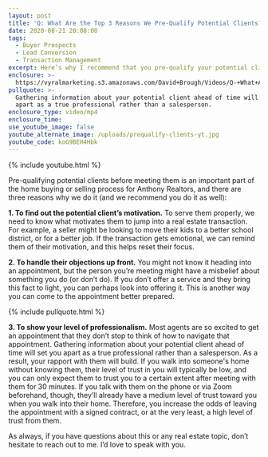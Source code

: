 ```yaml
---
layout: post
title: 'Q: What Are the Top 3 Reasons We Pre-Qualify Potential Clients?'
date: 2020-08-21 20:08:00
tags:
  - Buyer Prospects
  - Lead Conversion
  - Transaction Management
excerpt: Here’s why I recommend that you pre-qualify your potential clients.
enclosure: >-
  https://vyralmarketing.s3.amazonaws.com/David+Brough/Videos/Q-+What+Are+the+Top+3+Reasons+We+Pre-Qualify+Potential+Clients_.mp4
pullquote: >-
  Gathering information about your potential client ahead of time will set you
  apart as a true professional rather than a salesperson.
enclosure_type: video/mp4
enclosure_time:
use_youtube_image: false
youtube_alternate_image: /uploads/prequalify-clients-yt.jpg
youtube_code: koG9BEH4Hbk
---
```


{% include youtube.html %}

Pre-qualifying potential clients before meeting them is an important part of the home buying or selling process for Anthony Realtors, and there are three reasons why we do it (and we recommend you do it as well):

**1\. To find out the potential client’s motivation.** To serve them properly, we need to know what motivates them to jump into a real estate transaction. For example, a seller might be looking to move their kids to a better school district, or for a better job. If the transaction gets emotional, we can remind them of their motivation, and this helps reset their focus.&nbsp;

**2\. To handle their objections up front.** You might not know it heading into an appointment, but the person you’re meeting might have a misbelief about something you do (or don’t do). If you don’t offer a service and they bring this fact to light, you can perhaps look into offering it. This is another way you can come to the appointment better prepared.&nbsp;

{% include pullquote.html %}

**3\. To show your level of professionalism.** Most agents are so excited to get an appointment that they don’t stop to think of how to navigate that appointment. Gathering information about your potential client ahead of time will set you apart as a true professional rather than a salesperson. As a result, your rapport with them will build. If you walk into someone's home without knowing them, their level of trust in you will typically be low, and you can only expect them to trust you to a certain extent after meeting with them for 30 minutes. If you talk with them on the phone or via Zoom beforehand, though, they’ll already have a medium level of trust toward you when you walk into their home. Therefore, you increase the odds of leaving the appointment with a signed contract, or at the very least, a high level of trust from them.&nbsp;

As always, if you have questions about this or any real estate topic, don’t hesitate to reach out to me. I’d love to speak with you.